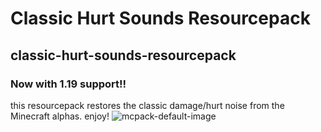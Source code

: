 
# Classic Hurt Sounds Resourcepack
## classic-hurt-sounds-resourcepack
### Now with 1.19 support!!
this resourcepack restores the classic damage/hurt noise from the Minecraft alphas.
enjoy!
![mcpack-default-image](https://raw.githubusercontent.com/ddomino007/classic-hurt-sounds-resourcepack/main/src/pack.png)
